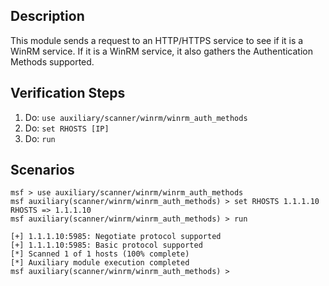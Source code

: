 ## Description
This module sends a request to an HTTP/HTTPS service to see if it is a WinRM service. If it is a WinRM service, it also gathers the Authentication Methods supported.

## Verification Steps

1. Do: ```use auxiliary/scanner/winrm/winrm_auth_methods```
2. Do: ```set RHOSTS [IP]```
3. Do: ```run```

## Scenarios

```
msf > use auxiliary/scanner/winrm/winrm_auth_methods
msf auxiliary(scanner/winrm/winrm_auth_methods) > set RHOSTS 1.1.1.10
RHOSTS => 1.1.1.10
msf auxiliary(scanner/winrm/winrm_auth_methods) > run 

[+] 1.1.1.10:5985: Negotiate protocol supported
[+] 1.1.1.10:5985: Basic protocol supported
[*] Scanned 1 of 1 hosts (100% complete)
[*] Auxiliary module execution completed
msf auxiliary(scanner/winrm/winrm_auth_methods) >
```
